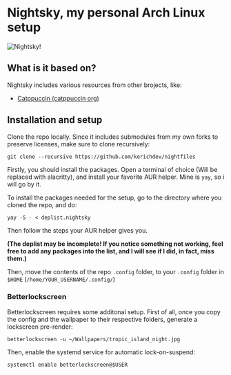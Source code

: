 # Nightsky, my personal Arch Linux setup
![Nightsky!](https://github.com/kerichdev/nightfiles/blob/main/banner.nightsky?raw=true "Nightsky Banner")

## What is it based on?
Nightsky includes various resources from other brojects, like:
- [Catppuccin (catppuccin org)](https://github.com/catppuccin/catppuccin)

## Installation and setup
Clone the repo locally. Since it includes submodules from my own forks to preserve licenses, make sure to clone recursively:
```
git clone --recursive https://github.com/kerichdev/nightfiles
```
Firstly, you should install the packages. Open a terminal of choice (Will be replaced with alacritty), and install your favorite AUR helper. Mine is `yay`, so i will go by it.

To install the packages needed for the setup, go to the directory where you cloned the repo, and do:
```
yay -S - < deplist.nightsky
```
Then follow the steps your AUR helper gives you.

**(The deplist may be incomplete! If you notice something not working, feel free to add any packages into the list, and I will see if I did, in fact, miss them.)**

Then, move the contents of the repo `.config` folder, to your `.config` folder in `$HOME` (`/home/YOUR_USERNAME/.config/`)

### Betterlockscreen
Betterlockscreen requires some additonal setup. First of all, once you copy the config and the wallpaper to their respective folders, generate a lockscreen pre-render:
```
betterlockscreen -u ~/Wallpapers/tropic_island_night.jpg
```
Then, enable the systemd service for automatic lock-on-suspend:
```
systemctl enable betterlockscreen@$USER
```